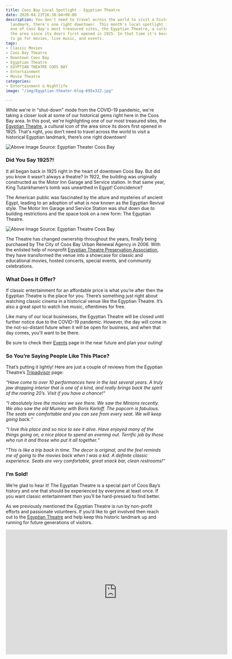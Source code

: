 ```yaml
---
title: Coos Bay Local Spotlight - Egyptian Theatre
date: 2020-04-23T16:38:04+00:00
description: You don't need to travel across the world to visit a historical Egyptian
  landmark, there's one right downtown!  This month's local spotlight is highlighting
  one of Coos Bay's most treasured sites, the Egyptian Theatre, a cultural icon of
  the area since its doors first opened in 1925. In that time it's become the place
  to go for movies, live music, and events.
tags:
- Classic Movies
- Coos Bay Theatre
- Downtown Coos Bay
- Egyptian Theatre
- EGYPTIAN THEATRE COOS BAY
- Entertainment
- Movie Theatre
categories:
- Entertainment & Nightlife
image: "/img/Egyptian-theater-blog-695x322.jpg"

---
```

While we're in "shut-down" mode from the COVID-19 pandemic, we're taking a closer look at some of our historical gems right here in the Coos Bay area. In this post, we're highlighting one of our most treasured sites, the [Egyptian Theatre](http://egyptiantheatreoregon.com), a cultural icon of the area since its doors first opened in 1925. That's right, you don’t need to travel across the world to visit a historical Egyptian landmark, there’s one right downtown!

![](/img/egyptian-theater-collage.jpg "Above Image Source: Egyptian Theater Coos Bay")

### **Did You Say 1925?!**

It all began back in 1925 right in the heart of downtown Coos Bay. But did you know it wasn’t always a theatre? In 1922, the building was originally constructed as the Motor Inn Garage and Service station. In that same year, King Tutankhamen’s tomb was unearthed in Egypt! Coincidence?

The American public was fascinated by the allure and mysteries of ancient Egypt, leading to an adoption of what is now known as the Egyptian Revival style. The Motor Inn Garage and Service Station was shut down due to building restrictions and the space took on a new form: The Egyptian Theatre.

![](/img/egyptian-theater-old-time-photo-02-695.jpg "Above Image Source: Egyptian Theatre Coos Bay")

The Theatre has changed ownership throughout the years, finally being purchased by The City of Coos Bay Urban Renewal Agency in 2006. With the enlisted help of nonprofit [Egyptian Theatre Preservation Association](http://egyptiantheatreoregon.com/membership-info/), they have transformed the venue into a showcase for classic and educational movies, hosted concerts, special events, and community celebrations.

### **What Does It Offer?**

If classic entertainment for an affordable price is what you’re after then the Egyptian Theatre is the place for you. There’s something just right about watching classic cinema in a historical venue like the Egyptian Theatre. It’s also a great spot to watch live music, oftentimes for free.

Like many of our local businesses, the Egyptian Theatre will be closed until further notice due to the COVID-19 pandemic. However, the day will come in the not-so-distant future when it will be open for business, and when that day comes, you'll want to be there.

Be sure to check their [Events](http://egyptiantheatreoregon.com/future-events) page in the near future and plan your outing!

### **So You’re Saying People Like This Place?**

That’s putting it lightly! Here are just a couple of reviews from the Egyptian Theatre’s [Tripadvisor](http://www.tripadvisor.com/Attraction_Review-g51813-d7227989-Reviews-Egyptian_Theater-Coos_Bay_Oregon.html#REVIEWS) page:

_“Have come to over 10 performances here in the last several years. A truly jaw dropping interior that is one of a kind, and really brings back the spirit of the roaring 20’s. Visit if you have a chance!“_

_“I absolutely love the movies we see there. We saw the Minions recently. We also saw the old Mummy with Boris Karloff. The popcorn is fabulous. The seats are comfortable and you can see from every seat. We will keep going back.“_

_“I love this place and so nice to see it alive. Have enjoyed many of the things going on, a nice place to spend an evening out. Terrific job by those who run it and those who put it all together.“_

_“This is like a trip back in time. The decor is original, and the feel reminds me of going to the movies back when I was a kid. A definite classic experience. Seats are very comfortable, great snack bar, clean restrooms!“_

### **I’m Sold!**

We’re glad to hear it! The Egyptian Theatre is a special part of Coos Bay’s history and one that should be experienced by everyone at least once. If you want classic entertainment then you’ll be hard-pressed to find better.

As we previously mentioned the Egyptian Theatre is run by non-profit efforts and passionate volunteers. If you’d like to get involved then reach out to the <a href="http://egyptiantheatreoregon.com/volunteer-info/" target="_blank">Egyptian Theatre</a> and help keep this historic landmark up and running for future generations of visitors.

<iframe src="https://www.facebook.com/plugins/video.php?href=https%3A%2F%2Fwww.facebook.com%2FThatOregonLife%2Fvideos%2F1769505299814563%2F&show_text=0&width=695" width="695" height="391" style="border:none;overflow:hidden" scrolling="no" frameborder="0" allowTransparency="true" allowFullScreen="true"></iframe>